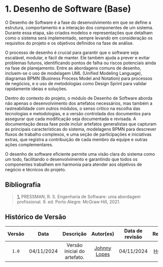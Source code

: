 # 1. Desenho de Software (Base)

O Desenho de Software é a fase do desenvolvimento em que se define a estrutura, comportamento e a interação dos componentes de um sistema. Durante essa etapa, são criados modelos e representações que detalham como o sistema será implementado, sempre levando em consideração os requisitos do projeto e os objetivos definidos na fase de análise.

O processo de desenho é crucial para garantir que o software seja escalável, modular, e fácil de manter. Ele também ajuda a prever e evitar problemas futuros, identificando pontos de falha ou riscos potenciais ainda na fase de planejamento. Entre as abordagens comuns de desenho, incluem-se o uso de modelagem UML (Unified Modeling Language), diagramas BPMN (Business Process Model and Notation) para processos de negócios, e o uso de metodologias como Design Sprint para validar rapidamente ideias e soluções.

Dentro do contexto do projeto, o módulo de Desenho de Software aborda não apenas o desenvolvimento dos artefatos necessários, mas também a rastreabilidade com outros módulos, o senso crítico na escolha das tecnologias e metodologias, e a versão controlada dos documentos para assegurar que cada modificação seja documentada e revisada. A documentação dessa fase pode incluir artefatos generalistas que capturam as principais características do sistema, modelagens BPMN para descrever fluxos de trabalho complexos, e uma seção de participações e iniciativas extras, que registra a contribuição de cada membro da equipe e outras ações complementares.

O desenho de software eficiente permite uma visão clara do sistema como um todo, facilitando o desenvolvimento e garantindo que todos os componentes trabalhem em harmonia para atender aos objetivos de negócio e técnicos do projeto.

## Bibliografia

><a id="QT1" href="#anchor_1">1.</a> PRESSMAN, R. S. Engenharia de Software: uma abordagem profissional. 9. ed. Porto Alegre: McGraw Hill, 2021.

## Histórico de Versão

| Versão | Data | Descrição | Autor(es) | Data de revisão | Revisor(es) |
| :-: | :-: | :-: | :-: | :-: | :-: |
| `1.0` | 04/11/2024  | Versão inicial do artefato. |  [Johnny Lopes](https://github.com/JohnnyLopess) | 04/11/2024 | [Hugo Melo](https://github.com/melohugo) |
